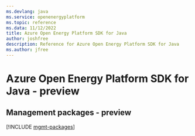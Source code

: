 ```yaml
---
ms.devlang: java
ms.service: openenergyplatform
ms.topic: reference
ms.data: 11/12/2022
title: Azure Open Energy Platform SDK for Java
author: joshfree
description: Reference for Azure Open Energy Platform SDK for Java
ms.author: jfree
---
```

# Azure Open Energy Platform SDK for Java - preview

## Management packages - preview
[!INCLUDE [mgmt-packages](open-energy-platform-mgmt-index.md)]
